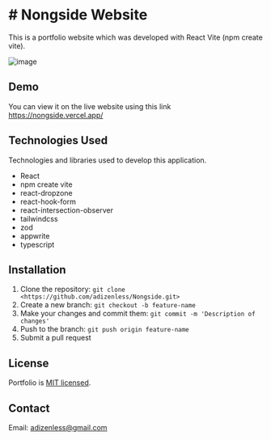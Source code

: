 # # Nongside Website

This is a portfolio website which was developed with React Vite (npm create vite).

![image](https://res.cloudinary.com/dtrp5gl4m/image/upload/v1699691345/%D0%A1%D0%BD%D0%B8%D0%BC%D0%BE%D0%BA5_i7ehg6.png)

## Demo

You can view it on the live website using this link https://nongside.vercel.app/

## Technologies Used

Technologies and libraries used to develop this application.

- React
- npm create vite
- react-dropzone
- react-hook-form
- react-intersection-observer
- tailwindcss
- zod
- appwrite
- typescript

## Installation

1. Clone the repository: `git clone <https://github.com/adizenless/Nongside.git>`
2. Create a new branch: `git checkout -b feature-name`
3. Make your changes and commit them: `git commit -m 'Description of changes'`
4. Push to the branch: `git push origin feature-name`
5. Submit a pull request

## License

Portfolio is [MIT licensed](https://github.com/adizenless/Nongside/blob/main/LICENSE).

## Contact

Email: [adizenless@gmail.com](mailto:your.email@example.com)
